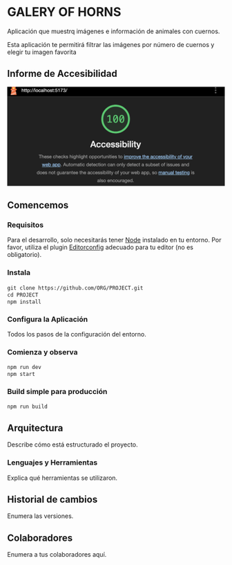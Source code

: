 # GALERY OF HORNS

Aplicación que muestrq imágenes e información de animales con cuernos.

Esta aplicación te permitirá filtrar las imágenes por número de cuernos y elegir tu imagen favorita

## Informe de Accesibilidad

![](/src/img/Lighthouse%20v.01.png)

## Comencemos

### Requisitos

Para el desarrollo, solo necesitarás tener [Node](http://nodejs.org/) instalado en tu entorno.
Por favor, utiliza el plugin [Editorconfig](http://editorconfig.org/) adecuado para tu editor (no es obligatorio).

### Instala

    git clone https://github.com/ORG/PROJECT.git
    cd PROJECT
    npm install

### Configura la Aplicación

Todos los pasos de la configuración del entorno.

### Comienza y observa

    npm run dev
    npm start

### Build simple para producción

    npm run build

## Arquitectura

Describe cómo está estructurado el proyecto.

### Lenguajes y Herramientas

Explica qué herramientas se utilizaron.

## Historial de cambios

Enumera las versiones.

## Colaboradores

Enumera a tus colaboradores aquí.
